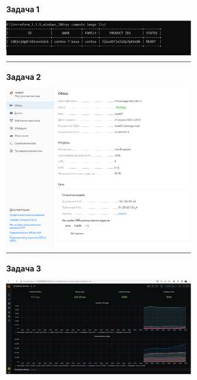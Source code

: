 ## Задача 1 

![Task1](HW_script_04_docker-compose/task1.png)

---

## Задача 2

![Task2](HW_script_04_docker-compose/task2.png)

---

## Задача 3

![Task3](HW_script_04_docker-compose/task3.png)
